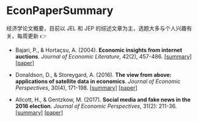 # EconPaperSummary
经济学论文概要，目前以 JEL 和 JEP 的综述文章为主，选题大多与个人兴趣有关，每周更新 :point_right:
* Bajari, P., & Hortaçsu, A. (2004). **Economic insights from internet auctions**. *Journal of Economic Literature*, 42(2), 457-486. [[summary]](https://github.com/GaoFangshu/EconPaperSummary/blob/master/summary/Economic%20Insights%20from%20Internet%20Auctions.pdf) [[paper]](http://faculty.washington.edu/bajari/iosp07/auction_survey[10].pdf)

* Donaldson, D., & Storeygard, A. (2016). **The view from above: applications of satellite data in economics**. *Journal of Economic Perspectives*, 30(4), 171-198. [[summary]](https://github.com/GaoFangshu/EconPaperSummary/blob/master/summary/The%20View%20from%20Above%2C%20Applications%20of%20Satellite%0AData%20in%20Economics.pdf) [[paper]](http://pubs.aeaweb.org/doi/pdfplus/10.1257/jep.30.4.171)

* Allcott, H., & Gentzkow, M. (2017). **Social media and fake news in the 2016 election**. *Journal of Economic Perspectives*, 31(2): 211-36. [[summary]](https://github.com/GaoFangshu/EconPaperSummary/blob/master/summary/Social%20Media%20and%20Fake%20News%20in%20the%202016%0AElection.pdf) [[paper]](http://pubs.aeaweb.org/doi/pdfplus/10.1257/jep.31.2.211)
